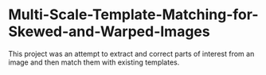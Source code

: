 # Multi-Scale-Template-Matching-for-Skewed-and-Warped-Images
This project was an attempt to extract and correct parts of interest from an image and then match them with existing templates.
